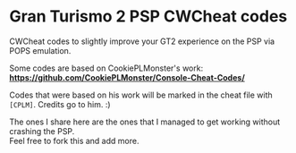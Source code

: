 # Gran Turismo 2 PSP CWCheat codes
CWCheat codes to slightly improve your GT2 experience on the PSP via POPS emulation.

Some codes are based on CookiePLMonster's work: <br />
<b>https://github.com/CookiePLMonster/Console-Cheat-Codes/</b>

Codes that were based on his work will be marked in the cheat file with `[CPLM]`. Credits go to him. :)

The ones I share here are the ones that I managed to get working without crashing the PSP.<br />
Feel free to fork this and add more.
